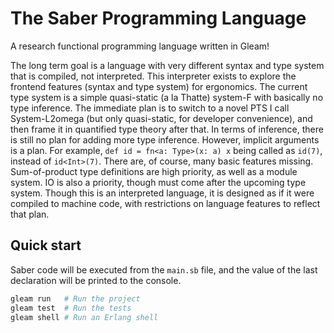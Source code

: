 # The Saber Programming Language

A research functional programming language written in Gleam!

The long term goal is a language with very different syntax and type system that is compiled, not interpreted.
This interpreter exists to explore the frontend features (syntax and type system) for ergonomics.
The current type system is a simple quasi-static (a la Thatte) system-F with basically no type inference.
The immediate plan is to switch to a novel PTS I call System-L2omega (but only quasi-static, for developer convenience), 
and then frame it in quantified type theory after that.
In terms of inference, there is still no plan for adding more type inference. However, implicit arguments is a plan. 
For example, `def id = fn<a: Type>(x: a) x` being called as `id(7)`, instead of `id<Int>(7)`.
There are, of course, many basic features missing. Sum-of-product type definitions are high priority, as well as a module system.
IO is also a priority, though must come after the upcoming type system.
Though this is an interpreted language, it is designed as if it were compiled to machine code, with restrictions on language features to reflect that plan.

## Quick start

Saber code will be executed from the `main.sb` file, and the value of the last declaration will be printed to the console.

```sh
gleam run   # Run the project
gleam test  # Run the tests
gleam shell # Run an Erlang shell
```
